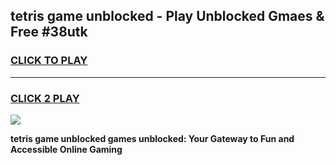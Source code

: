 
## tetris game unblocked - Play Unblocked Gmaes & Free #38utk
<h3>
<a href="https://news.freeplayer.one?title=tetris_game_unblocked&ref=03M">CLICK TO PLAY</a></h3>
<hr>

<h3>
<a href="https://news.freeplayer.one?title=tetris_game_unblocked&ref=03M">CLICK 2 PLAY</a>
  
</h3>

<a href="https://news.freeplayer.one?title=tetris_game_unblocked&ref=03M"><img src="https://clearcache.store/games.png"></a>


**tetris game unblocked games unblocked: Your Gateway to Fun and Accessible Online Gaming**
